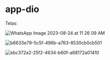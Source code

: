 # app-dio

Telas:

![WhatsApp Image 2023-08-24 at 11 26 09 AM](https://github.com/Hhomura/app-dio/assets/80219655/a98ce746-780a-4b17-9928-a7969e7a5213)

![b6633e79-5c5f-496b-a763-8530cb0cb501](https://github.com/Hhomura/app-dio/assets/80219655/47226f87-cfc7-4d4e-81c3-20857afd7a80)


![ebc372a2-25f2-4634-b60f-a68172a01410](https://github.com/Hhomura/app-dio/assets/80219655/c51ace88-3fe3-4f0c-80af-ae092c2cdf3b)
